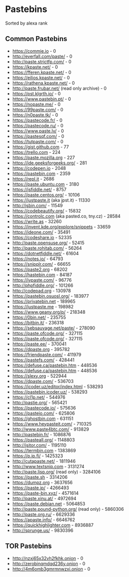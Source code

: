 # Pastebins

Sorted by alexa rank

## Common Pastebins

- https://commie.io - 0
- http://everfall.com/paste/ - 0
- http://paste.strictfp.com/ - 0
- https://kpaste.net/ - 0
- https://fferen.kpaste.net/ - 0
- https://eilios.kpaste.net/ - 0
- https://rathena.kpaste.net/ - 0
- http://paste.frubar.net/ (read only archive) - 0
- https://pst.klgrth.io/ - 0
- https://www.pastebin.pt/ - 0
- https://nopaste.me/ - 0
- https://99paste.com/ - 0
- https://n0paste.tk/ - 0
- https://pastecode.fr/ - 0
- https://pastecode.ru/ - 0
- https://www.paste.lv/ - 0
- https://pastesqf.com/ - 0
- https://tutpaste.com/ - 0
- https://gist.github.com - 77
- https://trello.com - 224
- https://paste.mozilla.org - 227
- https://ide.geeksforgeeks.org/ - 281
- https://codepen.io - 2048
- https://pastebin.com - 2359
- https://repl.it - 2686
- https://paste.ubuntu.com - 3180
- https://jsfiddle.net/ - 8757
- https://paste.centos.org/ - 10106
- https://justpaste.it (aka jpst.it) - 11330
- http://jsbin.com/ - 11549
- https://codebeautify.org/ - 15832
- https://controlc.com (aka pasted.co, tny.cz) - 28584
- https://write.as - 32260
- https://invent.kde.org/explore/snippets - 33659
- https://ideone.com/ - 35491
- https://codeshare.io - 52335
- http://paste.opensuse.org/ - 52415
- http://paste.rohitab.com/ - 56264
- https://dotnetfiddle.net/ - 61604
- https://notes.io/ - 64793
- https://snipplr.com/ - 66655
- https://paste2.org - 68202
- https://hastebin.com - 84187
- https://ivpaste.com/ - 96776
- http://phpfiddle.org/ - 101266
- http://codepad.org - 130978
- https://pastebin.osuosl.org/ - 183977
- https://privatebin.net - 189965
- https://justpaste.me - 198982
- https://www.geany.org/p/ - 218348
- https://0bin.net/ - 235755
- https://bitbin.it/ - 236318
- https://sebsauvage.net/paste/ - 278090
- https://paste.ofcode.org/ - 327115
- https://paste.ofcode.org/ - 327115
- https://paste.ee/ - 370041
- https://dpaste.org - 395782
- https://friendpaste.com/ - 411979
- https://pastefs.com/ - 428441
- https://defuse.ca/pastebin.htm - 448536
- https://defuse.ca/pastebin.htm - 448536
- https://slexy.org - 522944
- https://dpaste.com/ - 536703
- https://icoder.uz/editor/index.html - 538293
- https://pastebin.icoder.uz/ - 538293
- https://cl1p.net/ - 544976
- http://pastie.org/ - 565421
- https://pastecode.io/ - 575636
- https://pasteio.com/ - 625806
- https://ghostbin.com - 631151
- https://www.heypasteit.com/ - 710325
- http://www.paste4btc.com/ - 913829
- http://pastebin.fr/ - 1086876
- https://pasteall.org/ - 1148803
- http://jsitor.com/ - 1195110
- https://termbin.com - 1383869
- https://p.ip.fi/ - 1425323
- http://cutapaste.net/ - 1811946
- http://www.textsnip.com - 3131274
- http://paste.lisp.org/ (read only) - 3284106
- https://paste.sh - 3314206
- https://dumpz.org - 3637656
- https://paste.jp/ - 4266493
- https://paste-bin.xyz/ - 4571614
- http://paste.xinu.at/ - 4972694
- https://paste.debian.net - 5064853
- http://paste.pound-python.org/ (read only) - 5860306
- http://paste.org.ru/ - 6629336
- https://apaste.info/ - 6646762
- https://quickhighlighter.com - 8936887
- http://sprunge.us/ - 9830396


## TOR Pastebins

- http://nzxj65x32vh2fkhk.onion - 0
- http://zerobinqmdqd236y.onion - 0
- http://4m6omb3gmrmnwzxi.onion - 0
